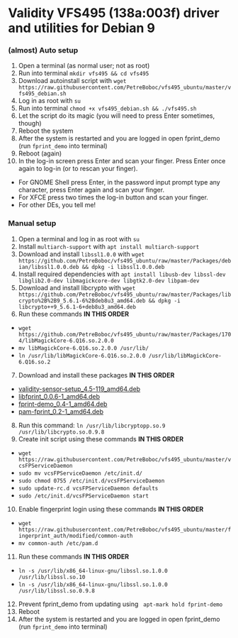 # Validity VFS495 (138a:003f) driver and utilities for Debian 9

### (almost) Auto setup

1. Open a terminal (as normal user; not as root)
2. Run into terminal `mkdir vfs495 && cd vfs495`
3. Download autoinstall script with `wget https://raw.githubusercontent.com/PetreBoboc/vfs495_ubuntu/master/vfs495_debian.sh`
4. Log in as root with `su`
5. Run into terminal `chmod +x vfs495_debian.sh && ./vfs495.sh`
6. Let the script do its magic (you will need to press Enter sometimes, though)
7. Reboot the system
8. After the system is restarted and you are logged in open fprint_demo (run `fprint_demo` into terminal)
9. Reboot (again)
10. In the log-in screen press Enter and scan your finger. Press Enter once again to log-in (or to rescan your finger).
* For GNOME Shell press Enter, in the password input prompt type any character, press Enter again and scan your finger. 
* For XFCE press two times the log-in button and scan your finger.
* For other DEs, you tell me!

### Manual setup

1. Open a terminal and log in as root with `su`
2. Install `multiarch-support` with `apt install multiarch-support`
3. Download and install  `libssl1.0.0` with `wget https://github.com/PetreBoboc/vfs495_ubuntu/raw/master/Packages/debian/libssl1.0.0.deb && dpkg -i libssl1.0.0.deb`
4. Install required dependencies with `apt install libusb-dev libssl-dev libglib2.0-dev libmagickcore-dev libgtk2.0-dev libpam-dev`
5. Download and install libcrypto with `wget https://github.com/PetreBoboc/vfs495_ubuntu/raw/master/Packages/libcrypto%2B%2B9_5.6.1-6%2Bdeb8u3_amd64.deb && dpkg -i libcrypto++9_5.6.1-6+deb8u3_amd64.deb`
6. Run these commands **IN THIS ORDER**
* `wget https://github.com/PetreBoboc/vfs495_ubuntu/raw/master/Packages/1704/libMagickCore-6.Q16.so.2.0.0`
* `mv libMagickCore-6.Q16.so.2.0.0 /usr/lib/`
* `ln /usr/lib/libMagickCore-6.Q16.so.2.0.0 /usr/lib/libMagickCore-6.Q16.so.2`
7. Download and install these packages **IN THIS ORDER**
* [validity-sensor-setup_4.5-119_amd64.deb](https://github.com/PetreBoboc/vfs495_ubuntu/raw/master/Packages/validity-sensor-setup_4.5-119_amd64.deb?raw=true)
* [libfprint_0.0.6-1_amd64.deb](https://github.com/PetreBoboc/vfs495_ubuntu/raw/master/Packages/libfprint_0.0.6-1_amd64.deb?=raw=true)
* [fprint-demo_0.4-1_amd64.deb](https://github.com/PetreBoboc/vfs495_ubuntu/blob/master/Packages/fprint-demo_0.4-1_amd64.deb?raw=true)
* [pam-fprint_0.2-1_amd64.deb](https://github.com/PetreBoboc/vfs495_ubuntu/blob/master/Packages/pam-fprint_0.2-1_amd64.deb?raw=true)
8. Run this command: `ln /usr/lib/libcryptopp.so.9 /usr/lib/libcrypto.so.0.9.8`
9. Create init script using these commands **IN THIS ORDER**
* `wget https://raw.githubusercontent.com/PetreBoboc/vfs495_ubuntu/master/vcsFPServiceDaemon`
* `sudo mv vcsFPServiceDaemon /etc/init.d/`
* `sudo chmod 0755 /etc/init.d/vcsFPServiceDaemon`
* `sudo update-rc.d vcsFPServiceDaemon defaults`
* `sudo /etc/init.d/vcsFPServiceDaemon start`
10. Enable fingerprint login using these commands **IN THIS ORDER**
* `wget https://raw.githubusercontent.com/PetreBoboc/vfs495_ubuntu/master/fingerprint_auth/modified/common-auth`
* `mv common-auth /etc/pam.d`
11. Run these commands **IN THIS ORDER**
* `ln -s /usr/lib/x86_64-linux-gnu/libssl.so.1.0.0 /usr/lib/libssl.so.10`
* `ln -s /usr/lib/x86_64-linux-gnu/libssl.so.1.0.0 /usr/lib/libssl.so.0.9.8`
12. Prevent fprint_demo from updating using ` apt-mark hold fprint-demo`
13. Reboot
14. After the system is restarted and you are logged in open fprint_demo (run `fprint_demo` into terminal)
